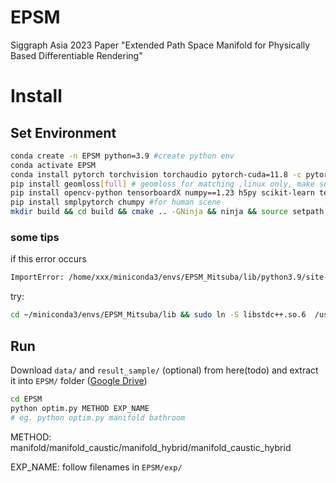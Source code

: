 # EPSM
Siggraph Asia 2023 Paper "Extended Path Space Manifold for Physically Based Differentiable Rendering"

# Install

## Set Environment
```bash
conda create -n EPSM python=3.9 #create python env
conda activate EPSM
conda install pytorch torchvision torchaudio pytorch-cuda=11.8 -c pytorch -c nvidia  #using pytorch cuda 11.8
pip install geomloss[full] # geomloss for matching ,linux only, make sure it passes the tests
pip install opencv-python tensorboardX numpy==1.23 h5py scikit-learn tensorboard tqdm # install other dependency
pip install smplpytorch chumpy #for human scene
mkdir build && cd build && cmake .. -GNinja && ninja && source setpath.sh #build mitsuba and set python path
```
### some tips
if this error occurs
```bash
ImportError: /home/xxx/miniconda3/envs/EPSM_Mitsuba/lib/python3.9/site-packages/torch/lib/../../../.././libstdc++.so.6: version `GLIBCXX_3.4.30' not found (required by /home/xxx/EPSM_Mitsuba3/build/libdrjit-core.so)
```
try:
```bash
cd ~/miniconda3/envs/EPSM_Mitsuba/lib && sudo ln -S libstdc++.so.6  /usr/lib/x86_64-linux-gnu/libstdc++.so.6
```
## Run
Download `data/` and `result_sample/` (optional) from here(todo) and extract it into `EPSM/` folder ([Google Drive](https://drive.google.com/drive/folders/14Rm27_l5nLsCJ--b3jxxvS6i8_T-NBTz?usp=share_link))
```bash
cd EPSM
python optim.py METHOD EXP_NAME 
# eg. python optim.py manifold bathroom
```
METHOD: manifold/manifold_caustic/manifold_hybrid/manifold_caustic_hybrid

EXP_NAME: follow filenames in `EPSM/exp/`

